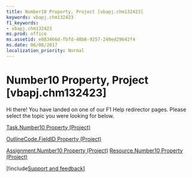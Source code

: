 ```yaml
---
title: Number10 Property, Project [vbapj.chm132423]
keywords: vbapj.chm132423
f1_keywords:
- vbapj.chm132423
ms.prod: office
ms.assetid: e883466d-fbfd-48b8-9257-249ed29642f4
ms.date: 06/08/2017
localization_priority: Normal
---
```



# Number10 Property, Project [vbapj.chm132423]

Hi there! You have landed on one of our F1 Help redirector pages. Please select the topic you were looking for below.

[Task.Number10 Property (Project)](http://msdn.microsoft.com/library/eab22695-07f9-d478-a08c-04f07d8d79e1%28Office.15%29.aspx)

[OutlineCode.FieldID Property (Project)](http://msdn.microsoft.com/library/eea0a697-08f9-c4f5-358a-6b90bd08271e%28Office.15%29.aspx)

[Assignment.Number10 Property (Project)](http://msdn.microsoft.com/library/ed85359b-394e-c0c3-c8e5-926f25243fcc%28Office.15%29.aspx)
[Resource.Number10 Property (Project)](http://msdn.microsoft.com/library/c4e80e3f-e15b-cb18-856a-d75996d679ff%28Office.15%29.aspx)

[!include[Support and feedback](~/includes/feedback-boilerplate.md)]